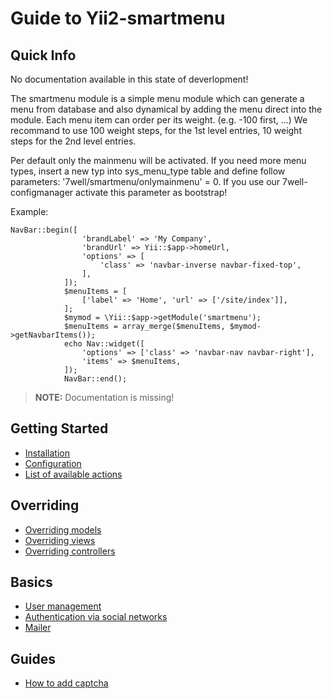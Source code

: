 Guide to Yii2-smartmenu
==================

Quick Info
---------------
No documentation available in this state of deverlopment! 

The smartmenu module is a simple menu module which can generate a menu from database and also dynamical by adding the menu direct into the module. 
Each menu item can order per its weight. (e.g. -100 first, ...) We recommand to use 100 weight steps, for the 1st level entries, 10 weight steps for the 2nd level entries. 

Per default only the mainmenu will be activated. If you need more menu types, insert a new typ into sys_menu_type table and define follow parameters:
'7well/smartmenu/onlymainmenu' = 0.
If you use our 7well-configmanager activate this parameter as bootstrap!


Example:
```
NavBar::begin([
                'brandLabel' => 'My Company',
                'brandUrl' => Yii::$app->homeUrl,
                'options' => [
                    'class' => 'navbar-inverse navbar-fixed-top',
                ],
            ]);
            $menuItems = [
                ['label' => 'Home', 'url' => ['/site/index']],
            ];
            $mymod = \Yii::$app->getModule('smartmenu');
            $menuItems = array_merge($menuItems, $mymod->getNavbarItems());
            echo Nav::widget([
                'options' => ['class' => 'navbar-nav navbar-right'],
                'items' => $menuItems,
            ]);
            NavBar::end();
```
> **NOTE:** Documentation is missing!

Getting Started
---------------

- [Installation](installation.md)
- [Configuration](configuration.md)
- [List of available actions](available-actions.md)

Overriding
----------

- [Overriding models](overriding-models.md)
- [Overriding views](overriding-views.md)
- [Overriding controllers](overriding-controllers.md)

Basics
------

- [User management](user-management.md)
- [Authentication via social networks](social-auth.md)
- [Mailer](mailer.md)

Guides
------

- [How to add captcha](adding-captcha.md)
